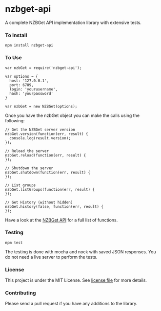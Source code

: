 # nzbget-api
A complete NZBGet API implementation library with extensive tests.

### To Install

`npm install nzbget-api`

### To Use

```
var nzbGet = require('nzbget-api');

var options = {
  host: '127.0.0.1',
  port: 6789,
  login: 'yourusername',
  hash: 'yourpassword'
}

var nzbGet = new NZBGet(options);
```

Once you have the nzbGet object you can make the calls using the following:

```
// Get the NZBGet server version
nzbGet.version(function(err, result) {
  console.log(result.version);
});

// Reload the server
nzbGet.reload(function(err, result) {
});

// Shutdown the server
nzbGet.shutdown(function(err, result) {
});

// List groups
nzbGet.listGroups(function(err, result) {
});

// Get History (without hidden)
nzbGet.history(false, function(err, result) {
});
```

Have a look at the [NZBGet API](https://github.com/nzbget/nzbget/wiki/API) for a full list of functions.

### Testing

`npm test`

The testing is done with mocha and nock with saved JSON responses. You do not need a live server to perform the tests.

### License

This project is under the MIT License. See [license file](https://raw.githubusercontent.com/hongkongkiwi/nzbget-api/master/LICENSE) for more details.

### Contributing

Please send a pull request if you have any additions to the library.
